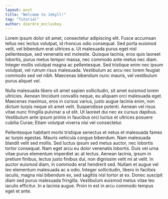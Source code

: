 ```yaml
---
layout: post
title: "Welcome to Jekyll!"
tag: "Tutorial"
author: dierdre_mccluskey
---
```


Lorem ipsum dolor sit amet, consectetur adipiscing elit. Fusce accumsan tellus nec lectus volutpat, id rhoncus odio consequat. Sed porta euismod velit, vel bibendum erat ultrices a. Ut malesuada purus eget nisl pellentesque, sed venenatis est molestie. Quisque lacinia, eros quis laoreet lobortis, purus metus tempor massa, nec commodo ante metus nec diam. Integer mollis volutpat magna ac pellentesque. Sed tristique enim nec ipsum volutpat, vel rutrum risus malesuada. Vestibulum ac arcu nec lorem feugiat commodo sed vel nibh. Maecenas bibendum nunc mauris, vel vestibulum purus aliquet vel.

Nulla malesuada libero sit amet sapien sollicitudin, sit amet euismod lorem ultricies. Aenean tincidunt convallis neque, eu aliquam orci malesuada eget. Maecenas maximus, eros in cursus varius, justo augue lacinia enim, non dictum turpis neque sit amet velit. Suspendisse potenti. Aenean vel risus vitae nunc fringilla pulvinar a ut elit. Ut laoreet dui nec ex cursus dapibus. Vestibulum ante ipsum primis in faucibus orci luctus et ultrices posuere cubilia Curae; Etiam volutpat viverra nisi vel consectetur.

Pellentesque habitant morbi tristique senectus et netus et malesuada fames ac turpis egestas. Mauris vehicula congue bibendum. Nam malesuada blandit velit sed mollis. Sed luctus ipsum sed metus auctor, nec lobortis tortor consequat. Nam eget arcu eu dolor venenatis lobortis. Duis vel urna vitae purus elementum imperdiet ac at lectus. Aenean lacinia, ipsum in pretium finibus, lectus justo finibus dui, non dignissim velit mi at velit. In auctor euismod diam, in commodo erat hendrerit sed. Nullam et augue vel leo elementum malesuada ac a odio. Integer sollicitudin, libero in facilisis iaculis, magna nisi bibendum ex, sed sagittis nisl tortor at ex. Donec suscipit diam sed purus malesuada fringilla. Vestibulum euismod metus vitae leo iaculis efficitur. In a lacinia augue. Proin in est in arcu commodo tempus eget et ante.
